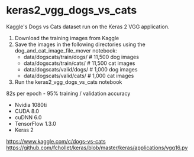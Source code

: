 # keras2_vgg_dogs_vs_cats

Kaggle's Dogs vs Cats dataset run on the Keras 2 VGG application.

1) Download the training images from Kaggle
2) Save the images in the following directories using the dog_and_cat_image_file_mover notebook:  
   - data/dogscats/train/dogs/ # 11,500 dog images  
   - data/dogscats/train/cats/ # 11,500 cat images  
   - data/dogscats/valid/dogs/ # 1,000 dog images  
   - data/dogscats/valid/cats/ # 1,000 cat images  
3) Run the keras2_vgg_dogs_vs_cats notebook

82s per epoch - 95% training / validation accuracy

- Nvidia 1080ti  
- CUDA 8.0  
- cuDNN 6.0  
- TensorFlow 1.3.0
- Keras 2

https://www.kaggle.com/c/dogs-vs-cats  
https://github.com/fchollet/keras/blob/master/keras/applications/vgg16.py
